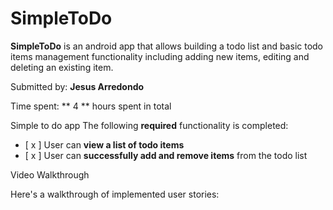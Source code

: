 # SimpleToDo
**SimpleToDo** is an android app that allows building a todo list and basic todo items management functionality including adding new items, editing and deleting an existing item.

Submitted by: **Jesus Arredondo**

Time spent: ** 4 ** hours spent in total

Simple to do app
The following **required** functionality is completed:
* [ x ] User can **view a list of todo items**
* [ x ] User can **successfully add and remove items** from the todo list

Video Walkthrough

Here's a walkthrough of implemented user stories:
